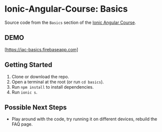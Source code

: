 # Ionic-Angular-Course: Basics
Source code from the `Basics` section of the [Ionic Angular Course](https://github.com/didaktio/Ionic-Angular-Course).

## DEMO
[https://iac-basics.firebaseapp.com]

## Getting Started
1) Clone or download the repo.
2) Open a terminal at the root (or run `cd basics`).
3) Run `npm install` to install dependencies.
4) Run `ionic s`.

## Possible Next Steps
* Play around with the code, try running it on different devices, rebuild the FAQ page.
